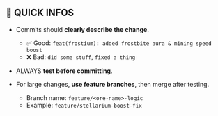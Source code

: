 ## 🔎 QUICK INFOS

- Commits should **clearly describe the change**.
    - ✅ Good: `feat(frostium): added frostbite aura & mining speed boost`
    - ❌ Bad: `did some stuff`, `fixed a thing`

- ALWAYS **test before committing**.

- For large changes, **use feature branches**, then merge after testing.
    - Branch name: `feature/<ore-name>-logic`
    - Example: `feature/stellarium-boost-fix`

